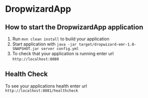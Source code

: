 # DropwizardApp

How to start the DropwizardApp application
---

1. Run `mvn clean install` to build your application
1. Start application with `java -jar target/dropwizard-emr-1.0-SNAPSHOT.jar server config.yml`
1. To check that your application is running enter url `http://localhost:8080`

Health Check
---

To see your applications health enter url `http://localhost:8081/healthcheck`

